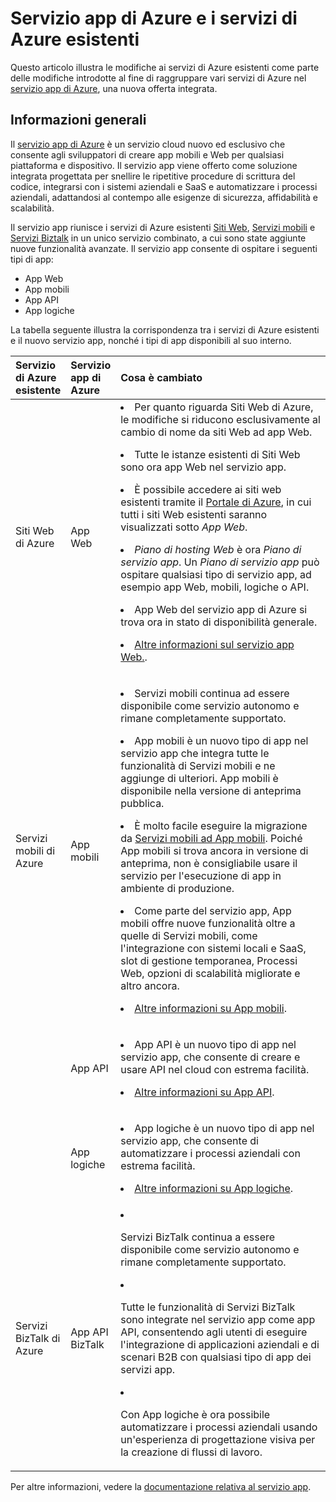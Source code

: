 ﻿<properties 
	pageTitle="Servizio app di Azure e impatto sui servizi di Azure esistenti" 
	description="Viene illustrato come il nuovo servizio app di Azure e le relative funzionalità influiscono sui servizi esistenti in Azure." 
	authors="yochayk" 
	writer="yochayk" 
	editor="yochayk" 
	manager="nirma" 
	services="app-service\web" 
	documentationCenter=""/>

<tags 
	ms.service="app-service-web" 
	ms.workload="web" 
	ms.tgt_pltfrm="na" 
	ms.devlang="na" 
	ms.topic="article" 
	ms.date="03/24/2015" 
	ms.author="yochayk"/>


# Servizio app di Azure e i servizi di Azure esistenti

Questo articolo illustra le modifiche ai servizi di Azure esistenti come parte delle modifiche introdotte al fine di raggruppare vari servizi di Azure nel [servizio app di Azure](http://azure.microsoft.com/services/app-service/), una nuova offerta integrata.

## Informazioni generali 

Il [servizio app di Azure](http://azure.microsoft.com/services/app-service/) è un servizio cloud nuovo ed esclusivo che consente agli sviluppatori di creare app mobili e Web per qualsiasi piattaforma e dispositivo. Il servizio app viene offerto come soluzione integrata progettata per snellire le ripetitive procedure di scrittura del codice, integrarsi con i sistemi aziendali e SaaS e automatizzare i processi aziendali, adattandosi al contempo alle esigenze di sicurezza, affidabilità e scalabilità.

Il servizio app riunisce i servizi di Azure esistenti [Siti Web](http://azure.microsoft.com/services/websites/), [Servizi mobili](http://azure.microsoft.com/services/mobile-services/) e [Servizi Biztalk](http://azure.microsoft.com/services/biztalk-services/) in un unico servizio combinato, a cui sono state aggiunte nuove funzionalità avanzate.  Il servizio app consente di ospitare i seguenti tipi di app: 

-   App Web
-   App mobili
-   App API
-   App logiche

La tabella seguente illustra la corrispondenza tra i servizi di Azure esistenti e il nuovo servizio app, nonché i tipi di app disponibili al suo interno.

<table>
<thead>
<tr class="header">
<th align="left", style="width:10%">Servizio di Azure esistente</th>
<th align="left", style="width:10%">Servizio app di Azure</th>
<th align="left", style="width:80%">Cosa è cambiato</th>
</tr>
</thead>
<tbody>
<tr class="odd">
<td align="left">Siti Web di Azure</td>
<td align="left">App Web</td>
<td align="left"><li>Per quanto riguarda Siti Web di Azure, le modifiche si riducono esclusivamente al cambio di nome  da siti Web ad app Web.
<p><li>Tutte le istanze esistenti di Siti Web sono ora app Web nel servizio app.</p>
<p><li>È possibile accedere ai siti web esistenti tramite il <a href="http://go.microsoft.com/fwlink/?LinkId=529715">Portale di Azure</a>, in cui tutti i siti Web esistenti saranno visualizzati sotto <em>App Web</em>.</p>
<p><li><em>Piano di hosting Web</em> è ora <em>Piano di servizio app</em>. Un <em>Piano di servizio app</em> può ospitare qualsiasi tipo di servizio app, ad esempio app Web, mobili, logiche o API.</p>
<p><li>App Web del servizio app di Azure si trova ora in stato di disponibilità generale.</p>
<p><li><a href="http://azure.microsoft.com/services/app-service/web/">Altre informazioni sul servizio app Web.</a>.</p></td>
</tr>
<tr class="even">
<td align="left">Servizi mobili di Azure</td>
<td align="left">App mobili</td>
<td align="left"><p><li>Servizi mobili continua ad essere disponibile come servizio autonomo e rimane completamente supportato.</p>
<p><li>App mobili è un nuovo tipo di app nel servizio app che integra tutte le funzionalità di Servizi mobili e ne aggiunge di ulteriori. App mobili è disponibile nella versione di anteprima pubblica.</p>
<p><li>È molto facile eseguire la migrazione da <a href="http://azure.microsoft.com/documentation/articles/app-service-mobile-dotnet-backend-migrating-from-mobile-services-preview/">Servizi mobili ad App mobili</a>. Poiché App mobili si trova ancora in versione di anteprima, non è consigliabile usare il servizio per l'esecuzione di app in ambiente di produzione.</p>
<p><li>Come parte del servizio app, App mobili offre nuove funzionalità oltre a quelle di Servizi mobili, come  l'integrazione con sistemi locali e SaaS, slot di gestione temporanea, Processi Web, opzioni di scalabilità migliorate e altro ancora.</p>
<p><li><a href="http://azure.microsoft.com/services/app-service/mobile/">Altre informazioni su App mobili</a>.</p>
</tr>
<tr class="odd">
<td align="left"></td>
<td align="left">App API</td>
<td align="left">
<p><li>App API è un nuovo tipo di app nel servizio app, che consente di creare e usare API nel cloud con estrema facilità.</p>
<p><li><a href="http://azure.microsoft.com/services/app-service/api/">Altre informazioni su App API</a>.</p></td>
</tr>
<tr class="even">
<td align="left"></td>
<td align="left">App logiche</td>
<td align="left">
<p><li>App logiche è un nuovo tipo di app nel servizio app, che consente di automatizzare i processi aziendali con estrema facilità.</p>
<p><li><a href="http://azure.microsoft.com/services/app-service/logic/">Altre informazioni su App logiche</a>.</p></td>
</tr>
<tr class="odd">
<td align="left">Servizi BizTalk di Azure</td>
<td align="left">App API BizTalk</td>
<td align="left">
<li><p>Servizi BizTalk continua a essere disponibile come servizio autonomo e rimane completamente supportato.</p>
<li><p>Tutte le funzionalità di Servizi BizTalk sono integrate nel servizio app come app API, consentendo agli utenti di eseguire l'integrazione di applicazioni aziendali e di scenari B2B con qualsiasi tipo di app dei servizi app.</p>
<li><p>Con App logiche è ora possibile automatizzare i processi aziendali usando un'esperienza di progettazione visiva per la creazione di flussi di lavoro.</p></td>
</tr>
</tbody>
</table>

Per altre informazioni, vedere la [documentazione relativa al servizio app](http://azure.microsoft.com/documentation/services/app-service/).


<!--HONumber=49-->